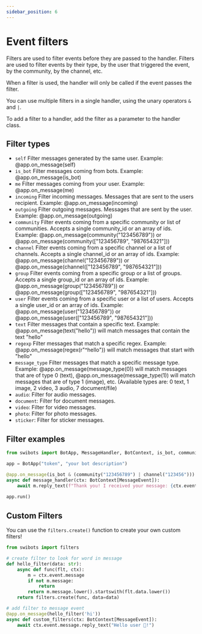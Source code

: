 ```yaml
---
sidebar_position: 6
---
```


# Event filters

Filters are used to filter events before they are passed to the handler. Filters are used to filter events by their type, by the user that triggered the event, by the community, by the channel, etc.

When a filter is used, the handler will only be called if the event passes the filter.

You can use multiple filters in a single handler, using the unary operators `&` and `|`.

To add a filter to a handler, add the filter as a parameter to the handler class.

## Filter types

- `self`  Filter messages generated by the same user. Example: @app.on_message(self)
- `is_bot` Filter messages coming from bots. Example: @app.on_message(is_bot)
- `me` Filter messages coming from your user. Example: @app.on_message(me)
- `incoming` Filter incoming messages. Messages that are sent to the users recipient. Example: @app.on_message(incoming)
- `outgoing` Filter outgoing messages. Messages that are sent by the user.  Example: @app.on_message(outgoing)
- `community` Filter events coming from a specific community or list of communities. Accepts a single community_id or an array of ids. Example: @app.on_message(community("123456789")) or @app.on_message(community(["123456789", "987654321"]))
- `channel` Filter events coming from a specific channel or a list of channels. Accepts a single channel_id or an array of ids. Example: @app.on_message(channel("123456789")) or @app.on_message(channel(["123456789", "987654321"]))
- `group` Filter events coming from a specific group or a list of groups. Accepts a single group_id or an array of ids. Example: @app.on_message(group("123456789")) or @app.on_message(group(["123456789", "987654321"]))
- `user` Filter events coming from a specific user or a list of users. Accepts a single user_id or an array of ids. Example: @app.on_message(user("123456789")) or @app.on_message(user(["123456789", "987654321"]))
- `text` Filter messages that contain a specific text. Example: @app.on_message(text("hello")) will match messages that contain the text "hello"
- `regexp` Filter messages that match a specific regex. Example: @app.on_message(regex(r"^hello")) will match messages that start with "hello"
- `message_type` Filter messages that match a specific message type. Example: @app.on_message(message_type(0)) will match messages that are of type 0 (text), @app.on_message(message_type(1)) will match messages that are of type 1 (image), etc.
(Available types are: 0 text, 1 image, 2 video, 3 audio, 7 document/file)
- `audio`: Filter for audio messages.
- `document`: Filter for document messages.
- `video`: Filter for video messages.
- `photo`: Filter for photo messages.
- `sticker`: Filter for sticker messages.


## Filter examples

```python
from swibots import BotApp, MessageHandler, BotContext, is_bot, community, channel, user, text, regex

app = BotApp("token", "your bot description")

@app.on_message(is_bot & (community("123456789") | channel("123456")))
async def message_handler(ctx: BotContext[MessageEvent]):
    await m.reply_text(f"Thank you! I received your message: {ctx.event.message.message}")
    
app.run()
```

## Custom Filters

You can use the `filters.create()` function to create your own custom filters!

```python
from swibots import filters

# create filter to look for word in message
def hello_filter(data: str):
    async def func(flt, ctx):
        m = ctx.event.message
        if not m.message:
            return
        return m.message.lower().startswith(flt.data.lower())
    return filters.create(func, data=data)

# add filter to message event
@app.on_message(hello_filter('hi'))
async def custom_filters(ctx: BotContext[MessageEvent]):
    await ctx.event.message.reply_text("Hello user 🤖!")
```
